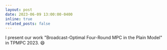 ```yaml
---
layout: post
date: 2023-06-09 13:00:00-0400
inline: true
related_posts: false
---
```


I present our work "Broadcast-Optimal Four-Round MPC in the Plain Model" in TPMPC 2023. :smile:

